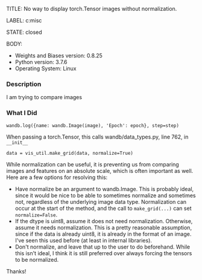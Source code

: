 TITLE:
No way to display torch.Tensor images without normalization.

LABEL:
c:misc

STATE:
closed

BODY:
* Weights and Biases version: 0.8.25
* Python version: 3.7.6
* Operating System: Linux

### Description

I am trying to compare images 

### What I Did

```
wandb.log({name: wandb.Image(image), 'Epoch': epoch}, step=step)
```

When passing a torch.Tensor, this calls wandb/data_types.py, line 762, in `__init__`
```
data = vis_util.make_grid(data, normalize=True)
```

While normalization can be useful, it is preventing us from comparing images and features on an absolute scale, which is often important as well. Here are a few options for resolving this:
 - Have normalize be an argument to wandb.Image. This is probably ideal, since it would be nice to be able to sometimes normalize and sometimes not, regardless of the underlying image data type. Normalization can occur at the start of the method, and the call to `make_grid(...)` can set `normalize=False`.
 - If the dtype is uint8, assume it does not need normalization. Otherwise, assume it needs normalization. This is a pretty reasonable assumption, since if the data is already uint8, it is already in the format of an image. I've seen this used before (at least in internal libraries).
 - Don't normalize, and leave that up to the user to do beforehand. While this isn't ideal, I think it is still preferred over always forcing the tensors to be normalized.

Thanks!

